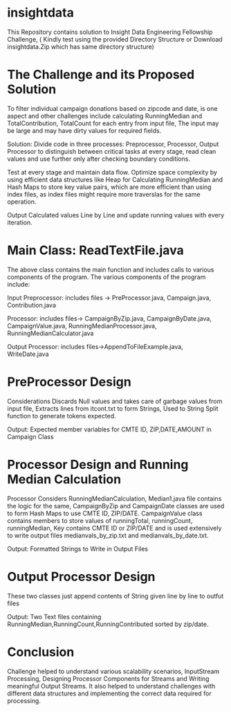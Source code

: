 # insightdata
This Repository contains solution to Insight Data Engineering Fellowship Challenge,
( Kindly test using the provided Directory Structure or Download insightdata.Zip which has same directory structure)

# The Challenge and its Proposed Solution

To filter individual campaign donations based on zipcode and date, is one aspect and other challenges include calculating RunningMedian and TotalContribution, TotalCount for each entry from input file, The input may be large and may have dirty values for required fields. 

Solution: Divide code in three processes: Preprocessor, Processor, Output Processor to distinguish between  critical tasks at every stage, read clean values and use further only after checking boundary conditions. 

Test at every stage and maintain data flow. Optimize space complexity by using efficient data structures like Heap for Calculating RunningMedian and Hash Maps to store key value pairs, which are more efficient than using index files, as index files might require more traverslas for the same operation.

Output Calculated values Line by Line and update running values with every iteration. 

# Main Class: ReadTextFile.java

The above class contains the main function and includes calls to various components of the program. 
The various components of the program include:

Input Preprocessor: includes files -> PreProcessor.java, Campaign.java, Contribution.java

Processor: includes files-> CampaignByZip.java, CampaignByDate.java, CampaignValue.java, RunningMedianProcessor.java,             RunningMedianCalculator.java   

Output Processor: includes files->AppendToFileExample.java, WriteDate.java

# PreProcessor Design 
Considerations
Discards Null values and takes care of garbage values from input file, Extracts lines from itcont.txt to form Strings, Used to String Split function to generate tokens expected.

Output: Expected member variables for CMTE ID, ZIP,DATE,AMOUNT in Campaign Class

# Processor Design and Running Median Calculation

Processor Considers RunningMedianCalculation, Median1.java file contains the logic for the same, CampaignByZip and CampaignDate classes are used to form Hash Maps to use CMTE ID, ZIP/DATE. CampaignValue class contains members to store values of runningTotal, runningCount, runningMedian, Key contains CMTE ID or ZIP/DATE and is used extensively to write output files medianvals_by_zip.txt and medianvals_by_date.txt.

Output: Formatted Strings to Write in Output Files

# Output Processor Design

These two classes just append contents of String given line by line to outfut files

Output: Two Text files containing RunningMedian,RunningCount,RunningContributed sorted by zip/date.

# Conclusion

Challenge helped to understand various scalability scenarios, InputStream Processing, Designing Processor Components for Streams and Writing meaningful Output Streams. It also helped to understand challenges with different data structures and implementing the correct data required for processing. 



